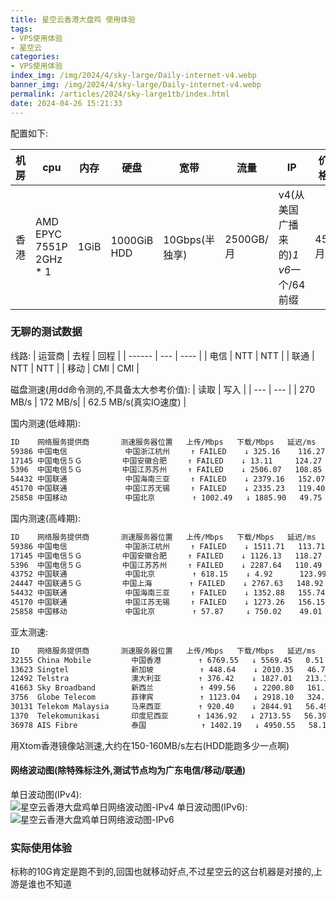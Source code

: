 ```yaml
---
title: 星空云香港大盘鸡 使用体验
tags:
- VPS使用体验
- 星空云
categories: 
- VPS使用体验
index_img: /img/2024/4/sky-large/Daily-internet-v4.webp
banner_img: /img/2024/4/sky-large/Daily-internet-v4.webp
permalink: /articles/2024/sky-large1tb/index.html
date: 2024-04-26 15:21:33
---
```



配置如下:

| 机房          | cpu                   | 内存  |       硬盘     | 宽带     |     流量   |         IP                               | 价格            |
| ------------ | ---------------------- | ---- | --------------- | ------ | ----------- | --------------------------------------- | ---------------- |
| 香港 | AMD EPYC 7551P 2GHz * 1 | 1GiB | 1000GiB HDD | 10Gbps(半独享) | 2500GB/月 | v4(从美国广播来的)*1 v6*一个/64前缀  | 45/月  |

### 无聊的测试数据


线路:
| 运营商 | 去程 | 回程 |
| ------ | --- | ---- | 
| 电信 | NTT | NTT |
| 联通 | NTT | NTT |
| 移动 | CMI | CMI |


磁盘测速(用dd命令测的,不具备太大参考价值):
| 读取 | 写入 |
| ---  | --- |
| 270 MB/s | 172 MB/s|
| 62.5 MB/s(真实IO速度) |

国内测速(低峰期):
```bash
ID    网络服务提供商       测速服务器位置   上传/Mbps   下载/Mbps   延迟/ms
59386 中国电信             中国浙江杭州   　↑ FAILED    ↓ 325.16    116.27  
17145 中国电信５Ｇ         中国安徽合肥   　↑ FAILED    ↓ 13.11     124.27  
5396  中国电信５Ｇ         中国江苏苏州   　↑ FAILED    ↓ 2506.07   108.85  
54432 中国联通             中国海南三亚   　↑ FAILED    ↓ 2379.16   152.07  
45170 中国联通             中国江苏无锡   　↑ FAILED    ↓ 2335.23   119.40  
25858 中国移动             中国北京     　　↑ 1002.49   ↓ 1885.90   49.75 
```


国内测速(高峰期):
```bash
ID    网络服务提供商       测速服务器位置   上传/Mbps   下载/Mbps   延迟/ms
59386 中国电信             中国浙江杭州   　↑ FAILED    ↓ 1511.71   113.71  
17145 中国电信５Ｇ         中国安徽合肥   　↑ FAILED    ↓ 1126.13   118.27  
5396  中国电信５Ｇ         中国江苏苏州   　↑ FAILED    ↓ 2287.64   110.49  
43752 中国联通             中国北京     　　↑ 618.15    ↓ 4.92      123.99  
24447 中国联通５Ｇ         中国上海     　　↑ FAILED    ↓ 2767.63   148.92  
54432 中国联通             中国海南三亚   　↑ FAILED    ↓ 1352.88   155.74  
45170 中国联通             中国江苏无锡   　↑ FAILED    ↓ 1273.26   156.15  
25858 中国移动             中国北京     　　↑ 57.87     ↓ 750.02    49.01 
```

亚太测速:
```bash
ID    网络服务提供商       测速服务器位置   上传/Mbps   下载/Mbps   延迟/ms
32155 China Mobile         中国香港     　　↑ 6769.55   ↓ 5569.45   0.51    
13623 Singtel              新加坡       　　↑ 448.64    ↓ 2010.35   46.75   
12492 Telstra              澳大利亚     　　↑ 376.42    ↓ 1827.01   213.16  
41663 Sky Broadband        新西兰       　　↑ 499.56    ↓ 2200.80   161.70  
3756  Globe Telecom        菲律宾       　　↑ 1123.04   ↓ 2918.10   324.50  
30131 Telekom Malaysia     马来西亚     　　↑ 920.40    ↓ 2844.91   56.49   
1370  Telekomunikasi       印度尼西亚   　　↑ 1436.92   ↓ 2713.55   56.39   
36978 AIS Fibre            泰国         　　↑ 1402.19   ↓ 4950.55   58.16 
```
用Xtom香港镜像站测速,大约在150-160MB/s左右(HDD能跑多少一点啊)
#### 网络波动图(除特殊标注外,测试节点均为广东电信/移动/联通)
单日波动图(IPv4):   
![星空云香港大盘鸡单日网络波动图-IPv4](/img/2024/4/sky-large/Daily-internet-v4.webp "IPv4单日网络波动图")
单日波动图(IPv6):   
![星空云香港大盘鸡单日网络波动图-IPv6](/img/2024/4/sky-large/Daily-internet-v6.webp "IPv6单日网络波动图")
### 实际使用体验
标称的10G肯定是跑不到的,回国也就移动好点,不过星空云的这台机器是对接的,上游是谁也不知道   